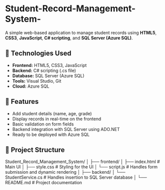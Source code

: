 # Student-Record-Management-System-

A simple web-based application to manage student records using **HTML5**, **CSS3**, **JavaScript**, **C# scripting**, and **SQL Server (Azure SQL)**.

## 🔧 Technologies Used

- **Frontend:** HTML5, CSS3, JavaScript
- **Backend:** C# scripting (.cs file)
- **Database:** SQL Server (Azure SQL)
- **Tools:** Visual Studio, Git
- **Cloud:** Azure SQL

## 📌 Features

- Add student details (name, age, grade)
- Display records in real-time on the frontend
- Basic validation on form fields
- Backend integration with SQL Server using ADO.NET
- Ready to be deployed with Azure SQL

## 📁 Project Structure

Student_Record_Management_System/
│
├── frontend/
│ ├── index.html # Main UI
│ ├── style.css # Styling for the UI
│ └── script.js # Handles form submission and dynamic rendering
│
├── backend/
│ └── StudentService.cs # Handles insertion to SQL Server database
│
└── README.md # Project documentation

